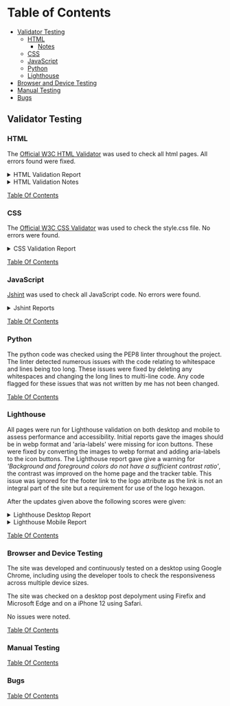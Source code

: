 # Table of Contents
- [Validator Testing](#validator-testing)
  * [HTML](#html)
    + [Notes](#notes)
  * [CSS](#css)
  * [JavaScript](#javascript)
  * [Python](#python)
  * [Lighthouse](#lighthouse)
- [Browser and Device Testing](#browser-and-device-testing)
- [Manual Testing](#manual-testing)
- [Bugs](#bugs)

## Validator Testing

### HTML

The [Official W3C HTML Validator](https://validator.w3.org/) was used to check all html pages. All errors found were fixed.

<details>

<summary>HTML Validation Report</summary>

| Page                     | Logged Out    | Logged In - Analyst | Logged In - Senior |
|--------------------------|---------------|---------------------|--------------------|
| login.html               | Note 1        | N/A                 | N/A                |
| logout.html              | N/A           | Note 1              | Note 1             |
| signup.html              | Note 1        | N/A                 | N/A                |
| 400.html                 | Note 2 & 3    | N/A                 | N/A                |
| 403.html                 | N/A           | Note 3              | Note 3             |
| 404.html                 | Note 3        | N/A                 | N/A                |
| 500.html                 | Note 3        | N/A                 | N/A                |
| base.html                | Note 1        | Note 1              | Note 1             |
| index.html               | No errors     | No errors           | No errors          |
| contact_us.html          | No errors     | No errors           | No errors          |
| tracker.html             | N/A           | No errors           | No errors          |
| all_tracker.html         | N/A           | No errors           | No errors          |
| priority_tracker.html    | N/A           | No errors           | No errors          |
| add_batch.html           | N/A           | No errors           | No errors          |
| update_batch.html        | N/A           | N/A                 | No errors          |
| delete_batch.html        | N/A           | N/A                 | No errors          |
| material.html            | N/A           | N/A                 | No errors          |
| add_material.html        | N/A           | N/A                 | No errors          |
| update_material.html     | N/A           | N/A                 | No errors          |
| delete_material.html     | N/A           | N/A                 | No errors          |
| scheduler.html           | N/A           | Note 4              | Note 4             |
| all_scheduler.html       | N/A           | Note 4 & 5          | Note 4 & 5         |
| add_workload.html        | N/A           | No errors           | No errors          |
| update_workload.html     | N/A           | No errors           | No errors          |
| delete_workload.html     | N/A           | N/A                 | No errors          |
| all_delete_workload.html | N/A           | N/A                 | No errors          |
| analysts.html            | N/A           | N/A                 | No errors          |
| add_analyst.html         | N/A           | N/A                 | No errors          |
| update_analyst.html      | N/A           | N/A                 | No errors          |
| delete_analyst.html      | N/A           | N/A                 | No errors          |
| tests.html               | N/A           | N/A                 | No errors          |
| add_test.html            | N/A           | N/A                 | No errors          |
| update_test.html         | N/A           | N/A                 | No errors          |
| delete_test.html         | N/A           | N/A                 | No errors          |

</details>

<details>

<summary>HTML Validation Notes</summary>

#### Notes

- Note 1:
login.html, logout.html, signup.html and base.html all had a trailing slash.
The trailing slash was removed to fix the error.

- Note 2:
400.html had an extra `</div>` that was not required.
This was removed to fix the error.

- Note 3:
All 4 error pages had the heading of `<h3>Lab Boss</h1>`.
The closing tag was changed to `</h3>` to fix the error.

- Note 4:
The icon links and toggle card form were enclosed in `<p></p>` tags.
The `<p></p>` tags were changed to `<div></div>` tags to fix the error.

- Note 5:
Page contained `<strike></strike>` tags, which are obsolete.
To fix the error these tags were removed and CSS was added to line through the required text.

</details>

[Table Of Contents](#table-of-contents)

### CSS

The [Official W3C CSS Validator](https://jigsaw.w3.org/css-validator/) was used to check the style.css file. No errors were found.

<details>

<summary>CSS Validation Report</summary>

![CSS Validation](readme_assets/css_validator.png)

</details>

[Table Of Contents](#table-of-contents)

### JavaScript

[Jshint](https://jshint.com/) was used to check all JavaScript code. No errors were found.

<details>

<summary>Jshint Reports</summary>

![Jshint - message timeout](readme_assets/messages_jshint.png)
![Jshint - map](readme_assets/map_jshint.png)
</details>

[Table Of Contents](#table-of-contents)

### Python

The python code was checked using the PEP8 linter throughout the project. The linter detected numerous issues with the code relating to whitespace and lines being too long. These issues were fixed by deleting any whitespaces and changing the long lines to multi-line code. Any code flagged for these issues that was not written by me has not been changed.

[Table Of Contents](#table-of-contents)

### Lighthouse

All pages were run for Lighthouse validation on both desktop and mobile to assess performance and accessibility. Initial reports gave the images should be in webp format and 'aria-labels' were missing for icon buttons. These were fixed by converting the images to webp format and adding aria-labels to the icon buttons.
The Lighthouse report gave give a warning for *'Background and foreground colors do not have a sufficient contrast ratio'*, the contrast was improved on the home page and the tracker table. This issue was ignored for the footer link to the logo attribute as the link is not an integral part of the site but a requirement for use of the logo hexagon.

After the updates given above the following scores were given:

<details>

<summary>Lighthouse Desktop Report</summary>

| Page                | Performance  | Accessibility | Best Practices  | SEO |
|---------------------|--------------|---------------|-----------------|-----|
| login               | 99           | 97            | 100             | 100 |
| logout              | 99           | 98            | 100             | 100 |
| signup              | 99           | 97            | 100             | 100 |
| home                | 99           | 97            | 100             | 100 |
| contact_us          | 99           | 98            | 92 (Note 6)     | 100 |
| tracker             | 99           | 98            | 100             | 100 |
| all_tracker         | 98           | 98            | 100             | 100 |
| priority_tracker    | 99           | 98            | 100             | 100 |
| add_batch           | 98           | 98            | 100             | 100 |
| update_batch        | 98           | 98            | 100             | 100 |
| delete_batch        | 98           | 98            | 100             | 100 |
| material            | 99           | 98            | 100             | 100 |
| add_material        | 98           | 98            | 100             | 100 |
| update_material     | 98           | 98            | 100             | 100 |
| delete_material     | 98           | 98            | 100             | 100 |
| scheduler           | 98           | 98            | 100             | 100 |
| all_scheduler       | 98           | 98            | 100             | 100 |
| add_workload        | 98           | 98            | 100             | 100 |
| update_workload     | 98           | 98            | 100             | 100 |
| delete_workload     | 98           | 98            | 100             | 100 |
| all_delete_workload | 98           | 98            | 100             | 100 |
| analysts            | 99           | 98            | 100             | 100 |
| add_analyst         | 99           | 98            | 100             | 100 |
| update_analyst      | 98           | 98            | 100             | 100 |
| delete_analyst      | 98           | 98            | 100             | 100 |
| tests               | 99           | 98            | 100             | 100 |
| add_test            | 98           | 98            | 100             | 100 |
| update_test         | 98           | 98            | 100             | 100 |
| delete_test         | 98           | 98            | 100             | 100 |

- Note 6:
The Lightouse best practies score was lower for the contact us page due to the map pin. This was ignored as the map was generated using an API.

![Lightouse Map](readme_assets/map_lighthouse.png)

</details>

<details>

<summary>Lighthouse Mobile Report</summary>

Due to the site being desiged for use in a laboratory, it is unlikely to be used on a mobile device. The mobile report was performed as site has been designed to be responsive so the browser size can be shrunk if desired.

The main issue reported for mobile devices was the font size of the logo attribute text and the copyright text in the footer are too small. This issue was not addressed due to these not being an integral part of the sites usage.

| Page                | Performance  | Accessibility | Best Practices  | SEO |
|---------------------|--------------|---------------|-----------------|-----|
| login               | 88           | 97            | 100             | 98  |
| logout              | 88           | 97            | 100             | 92  |
| signup              | 89           | 97            | 100             | 92  |
| home                | 94           | 98            | 100             | 92  |
| contact_us          | 85           | 98            | 92              | 92  |
| tracker             | 91           | 97            | 100             | 95  |
| all_tracker         | 91           | 97            | 100             | 97  |
| priority_tracker    | 94           | 97            | 100             | 95  |
| add_batch           | 88           | 97            | 100             | 92  |
| update_batch        | 88           | 97            | 100             | 92  |
| delete_batch        | 88           | 97            | 100             | 100 |
| material            | 91           | 97            | 100             | 93  |
| add_material        | 88           | 97            | 100             | 92  |
| update_material     | 89           | 97            | 100             | 92  |
| delete_material     | 88           | 97            | 100             | 100 |
| scheduler           | 83           | 97            | 100             | 98  |
| all_scheduler       | 86           | 97            | 100             | 98  |
| add_workload        | 88           | 97            | 100             | 92  |
| update_workload     | 88           | 97            | 100             | 92  |
| delete_workload     | 88           | 97            | 100             | 100 |
| all_delete_workload | 88           | 97            | 100             | 100 |
| analysts            | 86           | 97            | 100             | 100 |
| add_analyst         | 88           | 97            | 100             | 92  |
| update_analyst      | 89           | 97            | 100             | 92  |
| delete_analyst      | 88           | 97            | 100             | 100 |
| tests               | 86           | 97            | 100             | 85  |
| add_test            | 89           | 97            | 100             | 92  |
| update_test         | 88           | 97            | 100             | 92  |
| delete_test         | 88           | 97            | 100             | 100 |

</details>

[Table Of Contents](#table-of-contents)

### Browser and Device Testing

The site was developed and continuously tested on a desktop using Google Chrome, including using the developer tools to check the responsiveness across multiple device sizes. 

The site was checked on a desktop post depolyment using Firefix and Microsoft Edge and on a iPhone 12 using Safari.

No issues were noted.

[Table Of Contents](#table-of-contents)

### Manual Testing


[Table Of Contents](#table-of-contents)

### Bugs


[Table Of Contents](#table-of-contents)
